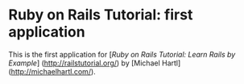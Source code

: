 # Ruby on Rails Tutorial: first application

This is the first application for 
[*Ruby on Rails Tutorial: Learn Rails by Example*] (http://railstutorial.org/)
by [Michael Hartl] (http://michaelhartl.com/).


